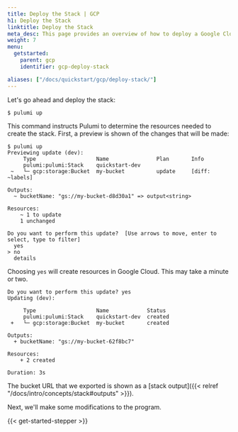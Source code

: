 ```yaml
---
title: Deploy the Stack | GCP
h1: Deploy the Stack
linktitle: Deploy the Stack
meta_desc: This page provides an overview of how to deploy a Google Cloud (GCP) project as a Pulumi Stack.
weight: 7
menu:
  getstarted:
    parent: gcp
    identifier: gcp-deploy-stack

aliases: ["/docs/quickstart/gcp/deploy-stack/"]
---
```


Let's go ahead and deploy the stack:

```bash
$ pulumi up
```

This command instructs Pulumi to determine the resources needed to create the stack. First, a preview is shown of the changes that will be made:

```
$ pulumi up
Previewing update (dev):
     Type                   Name               Plan       Info
     pulumi:pulumi:Stack    quickstart-dev             
 ~   └─ gcp:storage:Bucket  my-bucket          update     [diff: ~labels]
 
Outputs:
  ~ bucketName: "gs://my-bucket-d8d30a1" => output<string>

Resources:
    ~ 1 to update
    1 unchanged

Do you want to perform this update?  [Use arrows to move, enter to select, type to filter]
  yes
> no
  details
```

Choosing `yes` will create resources in Google Cloud. This may take a minute or two.

```
Do you want to perform this update? yes
Updating (dev):

     Type                   Name            Status
     pulumi:pulumi:Stack    quickstart-dev  created
 +   └─ gcp:storage:Bucket  my-bucket       created

Outputs:
  + bucketName: "gs://my-bucket-62f8bc7"

Resources:
    + 2 created

Duration: 3s
```

The bucket URL that we exported is shown as a [stack output]({{< relref "/docs/intro/concepts/stack#outputs" >}}).

Next, we'll make some modifications to the program.

{{< get-started-stepper >}}
